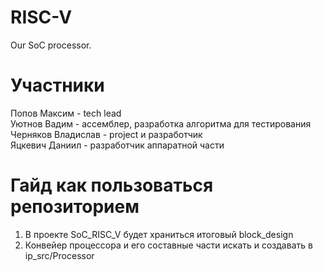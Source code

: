 # RISC-V
Our SoC processor. 

# Участники
Попов Максим - tech lead <br />
Уютнов Вадим - ассемблер, разработка алгоритма для тестирования <br />
Черняков Владислав - project и разработчик <br />
Яцкевич Даниил - разработчик аппаратной части

# Гайд как пользоваться репозиторием
1. В проекте SoC_RISC_V будет храниться итоговый block_design <br />
2. Конвейер процессора и его составные части искать и создавать в ip_src/Processor
